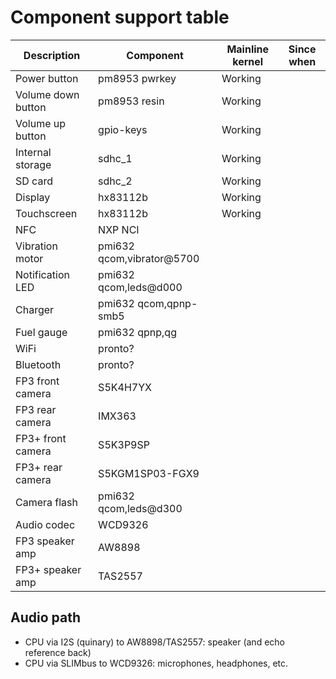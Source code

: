 # Component support table

| Description                    | Component      | Mainline kernel   | Since when       |
|--------------------------------|----------------|-------------------|------------------|
| Power button                   | pm8953 pwrkey  | Working           |                  |
| Volume down button             | pm8953 resin   | Working           |                  |
| Volume up button               | gpio-keys      | Working           |                  |
| Internal storage               | sdhc_1         | Working           |                  |
| SD card                        | sdhc_2         | Working           |                  |
| Display                        | hx83112b       | Working           |                  |
| Touchscreen                    | hx83112b       | Working           |                  |
| NFC                            | NXP NCI        |                   |                  |
| Vibration motor                | pmi632 qcom,vibrator@5700 |        |                  |
| Notification LED               | pmi632 qcom,leds@d000 |            |                  |
| Charger                        | pmi632 qcom,qpnp-smb5 |            |                  |
| Fuel gauge                     | pmi632 qpnp,qg |                   |                  |
| WiFi                           | pronto?        |                   |                  |
| Bluetooth                      | pronto?        |                   |                  |
| FP3 front camera               | S5K4H7YX       |                   |                  |
| FP3 rear camera                | IMX363         |                   |                  |
| FP3+ front camera              | S5K3P9SP       |                   |                  |
| FP3+ rear camera               | S5KGM1SP03-FGX9|                   |                  |
| Camera flash                   | pmi632 qcom,leds@d300 |            |                  |
| Audio codec                    | WCD9326        |                   |                  |
| FP3 speaker amp                | AW8898         |                   |                  |
| FP3+ speaker amp               | TAS2557        |                   |                  |

## Audio path

* CPU via I2S (quinary) to AW8898/TAS2557: speaker (and echo reference back)
* CPU via SLIMbus to WCD9326: microphones, headphones, etc.
